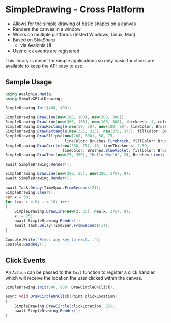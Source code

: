 # SimpleDrawing - Cross Platform

- Allows for the simple drawing of basic shapes on a canvas
- Renders the canvas in a window
- Works on multiple platforms (tested Windows, Linux, Mac)
- Based on SkiaSharp
  - via Avalonia UI 
- User click events are registered

This library is meant for simple applications so only basic functions are available to keep the API easy to use.

## Sample Usage

```csharp
using Avalonia.Media;
using SimpleXPlatDrawing;

SimpleDrawing.Init(400, 400);

SimpleDrawing.DrawLine(new(100, 100), new(300, 300));
SimpleDrawing.DrawLine(new(300, 100), new(100, 300), thickness: 4, color: Brushes.Green);
SimpleDrawing.DrawRectangle(new(50, 50), new(100, 80), lineColor: Brushes.Red);
SimpleDrawing.DrawRectangle(new(325, 325), new(375, 375), fillColor: Brushes.Azure);
SimpleDrawing.DrawEllipse(new(200, 300), 50, 75, 
                          lineColor: Brushes.Firebrick, fillColor: Brushes.Firebrick);
SimpleDrawing.DrawCircle(new(350, 75), 40, lineThickness: 2.5D, 
                         lineColor: Brushes.BlueViolet, fillColor: Brushes.Gold);
SimpleDrawing.DrawText(new(25, 350), "Hello World", 24, Brushes.Lime);

await SimpleDrawing.Render();

SimpleDrawing.DrawLine(new(200, 25), new(200, 375), 8);
await SimpleDrawing.Render();

await Task.Delay(TimeSpan.FromSeconds(2));
SimpleDrawing.Clear();
var x = 50;
for (var i = 0; i < 10; i++)
{
    SimpleDrawing.DrawLine(new(x, 25), new(x, 375), 8);
    x += 25;
    await SimpleDrawing.Render();
    await Task.Delay(TimeSpan.FromSeconds(1));
}

Console.Write("Press any key to exit...");
Console.ReadKey();
```

## Click Events

An `Action` can be passed to the `Init` function to register a click handler which will receive the location the user clicked within the canvas.

```csharp
SimpleDrawing.Init(600, 600, DrawCircleOnClick);

async void DrawCircleOnClick(Point clickLocation)
{
    SimpleDrawing.DrawCircle(clickLocation, 25);
    await SimpleDrawing.Render();
}
```
